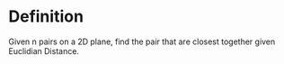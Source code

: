 # Definition
Given n pairs on a 2D plane, find the pair that are closest together given Euclidian Distance.